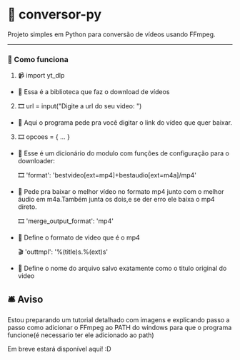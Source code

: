 # 🐍 conversor-py 

Projeto simples em Python para conversão de vídeos usando FFmpeg.

---

### 🎥 Como funciona 

1. 📹 import yt_dlp

- 📝 Essa é a biblioteca que faz o download de vídeos

2. 🎞️ url = input("Digite a url do seu video: ")

- 📝 Aqui o programa pede pra você digitar o link do vídeo que quer baixar.

3. 🎞️ opcoes = { ... }

- 📝 Esse é um dicionário do modulo com funções de configuração para o downloader:

    🎞️ 'format': 'bestvideo[ext=mp4]+bestaudio[ext=m4a]/mp4'

- 📝 Pede pra baixar o melhor vídeo no formato mp4 junto com o melhor áudio em m4a.Também junta os dois,e se der erro ele baixa o mp4 direto.

    🎞️ 'merge_output_format': 'mp4'

- 📝 Define o formato de video que é o mp4

    🎬 'outtmpl': '%(title)s.%(ext)s'

- 📁 Define o nome do arquivo salvo exatamente como o titulo original do video

## 🛎️ Aviso

Estou preparando um tutorial detalhado com imagens e explicando passo a passo como adicionar o FFmpeg ao PATH do windows para que o programa funcione(é necessario ter ele adicionado ao path)

Em breve estará disponível aqui! :D